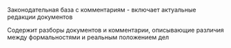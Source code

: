 Законодательная база с комментариям - включает актуальные редакции документов

Содержит разборы документов и комментарии, описывающие различия между формальностями и реальным положением дел
